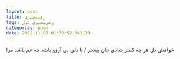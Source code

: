```yaml
---
layout: post
title: رهی‌معیری
tags: رهی‌معیری غزل
categories: poem
date: 2022-11-07 01:30:52.343123
---
```


خواهش دل هر چه کمتر شادی جان بیشتر / تا دلی بی آرزو باشد چه غم باشد مرا